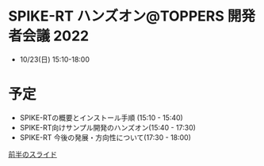 # SPIKE-RT ハンズオン@TOPPERS 開発者会議 2022
- 10/23(日) 15:10-18:00

# 予定
- SPIKE-RTの概要とインストール手順 (15:10 - 15:40)
- SPIKE-RT向けサンプル開発のハンズオン(15:40 - 17:30)
- SPIKE-RT 今後の発展・方向性について(17:30 - 18:00)

[前半のスライド](https://docs.google.com/presentation/d/1DmO-6L1uYmJJrEDZI4dUsaxBxguunOcYjIpBKt2Iu4E/edit?usp=sharing)
